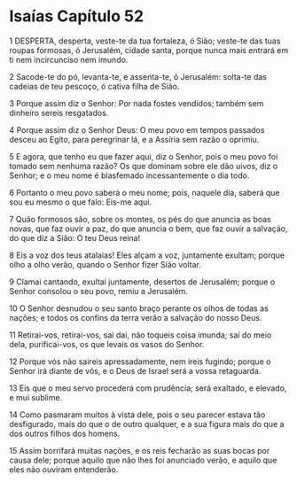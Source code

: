 # Isaías Capítulo 52

1	DESPERTA, desperta, veste-te da tua fortaleza, ó Sião; veste-te das tuas roupas formosas, ó Jerusalém, cidade santa, porque nunca mais entrará em ti nem incircunciso nem imundo.

2	Sacode-te do pó, levanta-te, e assenta-te, ó Jerusalém: solta-te das cadeias de teu pescoço, ó cativa filha de Sião.

3	Porque assim diz o Senhor: Por nada fostes vendidos; também sem dinheiro sereis resgatados.

4	Porque assim diz o Senhor Deus: O meu povo em tempos passados desceu ao Egito, para peregrinar lá, e a Assíria sem razão o oprimiu.

5	E agora, que tenho eu que fazer aqui, diz o Senhor, pois o meu povo foi tomado sem nenhuma razão? Os que dominam sobre ele dão uivos, diz o Senhor; e o meu nome é blasfemado incessantemente o dia todo.

6	Portanto o meu povo saberá o meu nome; pois, naquele dia, saberá que sou eu mesmo o que falo: Eis-me aqui.

7	Quão formosos são, sobre os montes, os pés do que anuncia as boas novas, que faz ouvir a paz, do que anuncia o bem, que faz ouvir a salvação, do que diz a Sião: O teu Deus reina!

8	Eis a voz dos teus atalaias! Eles alçam a voz, juntamente exultam; porque olho a olho verão, quando o Senhor fizer Sião voltar.

9	Clamai cantando, exultai juntamente, desertos de Jerusalém; porque o Senhor consolou o seu povo, remiu a Jerusalém.

10	O Senhor desnudou o seu santo braço perante os olhos de todas as nações; e todos os confins da terra verão a salvação do nosso Deus.

11	Retirai-vos, retirai-vos, saí daí, não toqueis coisa imunda; saí do meio dela, purificai-vos, os que levais os vasos do Senhor.

12	Porque vós não saireis apressadamente, nem ireis fugindo; porque o Senhor irá diante de vós, e o Deus de Israel será a vossa retaguarda.

13	Eis que o meu servo procederá com prudência; será exaltado, e elevado, e mui sublime.

14	Como pasmaram muitos à vista dele, pois o seu parecer estava tão desfigurado, mais do que o de outro qualquer, e a sua figura mais do que a dos outros filhos dos homens.

15	Assim borrifará muitas nações, e os reis fecharão as suas bocas por causa dele; porque aquilo que não lhes foi anunciado verão, e aquilo que eles não ouviram entenderão.

